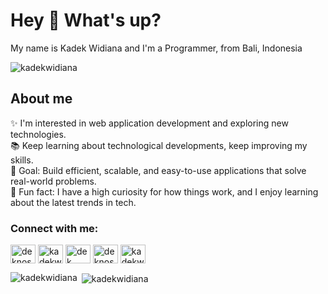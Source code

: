 <h1 align="left">Hey 👋 What's up?</h1>

<p align="left">My name is Kadek Widiana and I'm a Programmer, from Bali, Indonesia</p>

<p align="left"> <img src="https://komarev.com/ghpvc/?username=kadekwidiana&label=Profile%20views&color=0e75b6&style=flat-square" alt="kadekwidiana" /> </p>

<h2 align="left">About me</h2>

<p align="left">✨ I'm interested in web application development and exploring new technologies.<br>📚 Keep learning about technological developments, keep improving my skills.<br>🎯 Goal: Build efficient, scalable, and easy-to-use applications that solve real-world problems.<br>🎲 Fun fact: I have a high curiosity for how things work, and I enjoy learning about the latest trends in tech.</p>

<h3 align="left">Connect with me:</h3>
<p align="left">
<a href="https://twitter.com/deknos_" target="blank"><img align="center" src="https://raw.githubusercontent.com/rahuldkjain/github-profile-readme-generator/master/src/images/icons/Social/twitter.svg" alt="deknos_" height="30" width="40" /></a>
<a href="https://linkedin.com/in/kadekwidiana10" target="blank"><img align="center" src="https://raw.githubusercontent.com/rahuldkjain/github-profile-readme-generator/master/src/images/icons/Social/linked-in-alt.svg" alt="kadekwidiana10" height="30" width="40" /></a>
<a href="https://fb.com/dek widiana" target="blank"><img align="center" src="https://raw.githubusercontent.com/rahuldkjain/github-profile-readme-generator/master/src/images/icons/Social/facebook.svg" alt="dek widiana" height="30" width="40" /></a>
<a href="https://instagram.com/deknos_" target="blank"><img align="center" src="https://raw.githubusercontent.com/rahuldkjain/github-profile-readme-generator/master/src/images/icons/Social/instagram.svg" alt="deknos_" height="30" width="40" /></a>
<a href="https://www.youtube.com/c/kadekwidiana10" target="blank"><img align="center" src="https://raw.githubusercontent.com/rahuldkjain/github-profile-readme-generator/master/src/images/icons/Social/youtube.svg" alt="kadekwidiana10" height="30" width="40" /></a>
</p>

<p><img align="left" src="https://github-readme-stats.vercel.app/api/top-langs?username=kadekwidiana&show_icons=true&locale=en&layout=compact" alt="kadekwidiana" /></p>

<p>&nbsp;<img align="center" src="https://github-readme-stats.vercel.app/api?username=kadekwidiana&show_icons=true&locale=en" alt="kadekwidiana" /></p>

